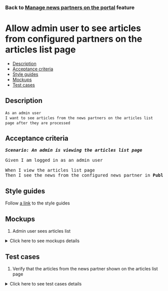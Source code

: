 ### Back to [Manage news partners on the portal](../../README.md) feature

# Allow admin user to see articles from configured partners on the articles list page

- [Description](#description)
- [Acceptance criteria](#acceptance-criteria)
- [Style guides](#style-guides)
- [Mockups](#mockups)
- [Test cases](#test-cases)

## Description

    As an admin user
    I want to see articles from the news partners on the articles list page after they are processed

## Acceptance criteria

<pre>
<b><i>Scenario: An admin is viewing the articles list page</i></b>

Given I am logged in as an admin user

When I view the articles list page
Then I see the news from the configured news partner in <b>Published</b> status after the background job processed them
</pre>

## Style guides

Follow [a link](https://www.figma.com/proto/0zkkf5WC77OSpvyD6YXpFE/Style-guides?page-id=0%3A1&node-id=19%3A5368&viewport=266%2C48%2C0.54&scaling=min-zoom&starting-point-node-id=19%3A5368) to the style guides

## Mockups

1. Admin user sees articles list

<details>
  <summary>Click here to see mockups details</summary>

**1. Admin user sees articles list:**

![Admin user sees articles list](/desktop_application_features/manage_news_partners/images/admin_side_articles_list.png)

</details>

## Test cases

1. Verify that the articles from the news partner shown on the articles list page

<details>
  <summary>Click here to see test cases details</summary>

### **#1. Verify that the articles from the news partner shown on the articles list page**

|Preconditions|Steps|Expected result
--------------|-----|----------
|- Logged in with admin account</br>- There is some partner added|1) Have some articles from the news partner processed by the background job </br>2) Go to the articles list page</br>3) Examine the articles list|3) The article from the news partner present in <b>Published</b> status|
</details>
